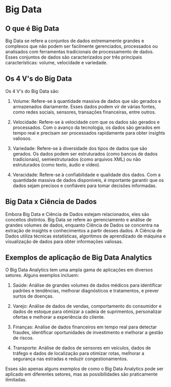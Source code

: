# Big Data

## O que é Big Data
Big Data se refere a conjuntos de dados extremamente grandes e complexos que não podem ser facilmente gerenciados, processados ou analisados com ferramentas tradicionais de processamento de dados. Esses conjuntos de dados são caracterizados por três principais características: volume, velocidade e variedade.

## Os 4 V's do Big Data
Os 4 V's do Big Data são:

1. Volume: Refere-se à quantidade massiva de dados que são gerados e armazenados diariamente. Esses dados podem vir de várias fontes, como redes sociais, sensores, transações financeiras, entre outros.

2. Velocidade: Refere-se à velocidade com que os dados são gerados e processados. Com o avanço da tecnologia, os dados são gerados em tempo real e precisam ser processados rapidamente para obter insights valiosos.

3. Variedade: Refere-se à diversidade dos tipos de dados que são gerados. Os dados podem ser estruturados (como bancos de dados tradicionais), semiestruturados (como arquivos XML) ou não estruturados (como texto, áudio e vídeo).

4. Veracidade: Refere-se à confiabilidade e qualidade dos dados. Com a quantidade massiva de dados disponíveis, é importante garantir que os dados sejam precisos e confiáveis para tomar decisões informadas.

## Big Data x Ciência de Dados
Embora Big Data e Ciência de Dados estejam relacionados, eles são conceitos distintos. Big Data se refere ao gerenciamento e análise de grandes volumes de dados, enquanto Ciência de Dados se concentra na extração de insights e conhecimentos a partir desses dados. A Ciência de Dados utiliza técnicas estatísticas, algoritmos de aprendizado de máquina e visualização de dados para obter informações valiosas.

## Exemplos de aplicação de Big Data Analytics
O Big Data Analytics tem uma ampla gama de aplicações em diversos setores. Alguns exemplos incluem:

1. Saúde: Análise de grandes volumes de dados médicos para identificar padrões e tendências, melhorar diagnósticos e tratamentos, e prever surtos de doenças.

2. Varejo: Análise de dados de vendas, comportamento do consumidor e dados de estoque para otimizar a cadeia de suprimentos, personalizar ofertas e melhorar a experiência do cliente.

3. Finanças: Análise de dados financeiros em tempo real para detectar fraudes, identificar oportunidades de investimento e melhorar a gestão de riscos.

4. Transporte: Análise de dados de sensores em veículos, dados de tráfego e dados de localização para otimizar rotas, melhorar a segurança nas estradas e reduzir congestionamentos.

Esses são apenas alguns exemplos de como o Big Data Analytics pode ser aplicado em diferentes setores, mas as possibilidades são praticamente ilimitadas.
